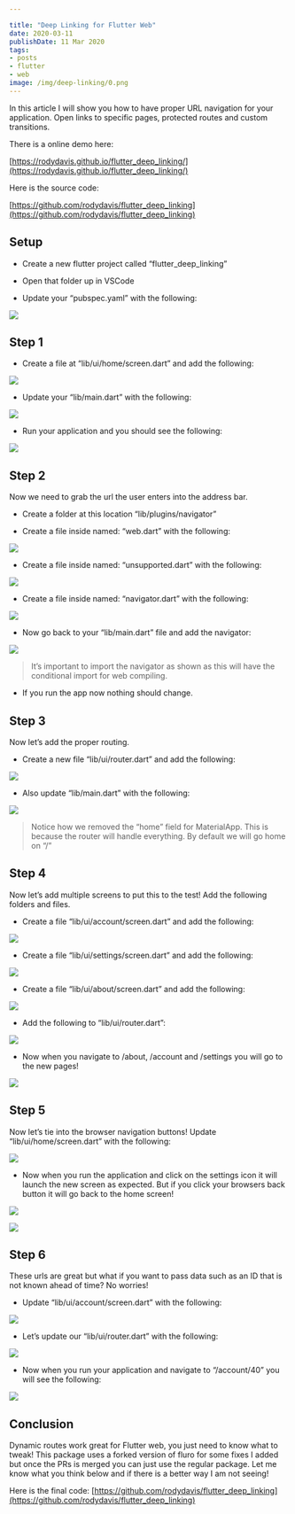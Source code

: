 ```yaml
---

title: "Deep Linking for Flutter Web"
date: 2020-03-11
publishDate: 11 Mar 2020
tags:
- posts
- flutter
- web
image: /img/deep-linking/0.png
---
```


In this article I will show you how to have proper URL navigation for your application. Open links to specific pages, protected routes and custom transitions.

There is a online demo here:

[https://rodydavis.github.io/flutter_deep_linking/](https://rodydavis.github.io/flutter_deep_linking/)

Here is the source code:

[https://github.com/rodydavis/flutter_deep_linking](https://github.com/rodydavis/flutter_deep_linking)

## Setup

* Create a new flutter project called “flutter_deep_linking”

* Open that folder up in VSCode

* Update your “pubspec.yaml” with the following:

![](/img/deep-linking/0.png)

## Step 1

* Create a file at “lib/ui/home/screen.dart” and add the following:

![](/img/deep-linking/1.png)

* Update your “lib/main.dart” with the following:

![](/img/deep-linking/2.png)

* Run your application and you should see the following:

![](/img/deep-linking/3.png)

## Step 2

Now we need to grab the url the user enters into the address bar.

* Create a folder at this location “lib/plugins/navigator”

* Create a file inside named: “web.dart” with the following:

![](/img/deep-linking/4.png)

* Create a file inside named: “unsupported.dart” with the following:

![](/img/deep-linking/5.png)

* Create a file inside named: “navigator.dart” with the following:

![](/img/deep-linking/6.png)

* Now go back to your “lib/main.dart” file and add the navigator:

![](/img/deep-linking/7.png)

> It’s important to import the navigator as shown as this will have the conditional import for web compiling.

* If you run the app now nothing should change.

## Step 3

Now let’s add the proper routing.

* Create a new file “lib/ui/router.dart” and add the following:

![](/img/deep-linking/8.png)

* Also update “lib/main.dart” with the following:

![](/img/deep-linking/9.png)

> Notice how we removed the “home” field for MaterialApp. This is because the router will handle everything. By default we will go home on “/”

## Step 4

Now let’s add multiple screens to put this to the test! Add the following folders and files.

* Create a file “lib/ui/account/screen.dart” and add the following:

![](/img/deep-linking/10.png)

* Create a file “lib/ui/settings/screen.dart” and add the following:

![](/img/deep-linking/11.png)

* Create a file “lib/ui/about/screen.dart” and add the following:

![](/img/deep-linking/12.png)

* Add the following to “lib/ui/router.dart”:

![](/img/deep-linking/13.png)

* Now when you navigate to /about, /account and /settings you will go to the new pages!

![](/img/deep-linking/14.png)

## Step 5

Now let’s tie into the browser navigation buttons! Update “lib/ui/home/screen.dart” with the following:

![](/img/deep-linking/15.png)

* Now when you run the application and click on the settings icon it will launch the new screen as expected. But if you click your browsers back button it will go back to the home screen!

![](/img/deep-linking/16.png)

![](/img/deep-linking/17.png)

## Step 6

These urls are great but what if you want to pass data such as an ID that is not known ahead of time? No worries!

* Update “lib/ui/account/screen.dart” with the following:

![](/img/deep-linking/18.png)

* Let’s update our “lib/ui/router.dart” with the following:

![](/img/deep-linking/19.png)

* Now when you run your application and navigate to “/account/40” you will see the following:

![](/img/deep-linking/20.png)

## Conclusion

Dynamic routes work great for Flutter web, you just need to know what to tweak! This package uses a forked version of fluro for some fixes I added but once the PRs is merged you can just use the regular package. Let me know what you think below and if there is a better way I am not seeing!

Here is the final code: [https://github.com/rodydavis/flutter_deep_linking](https://github.com/rodydavis/flutter_deep_linking)
